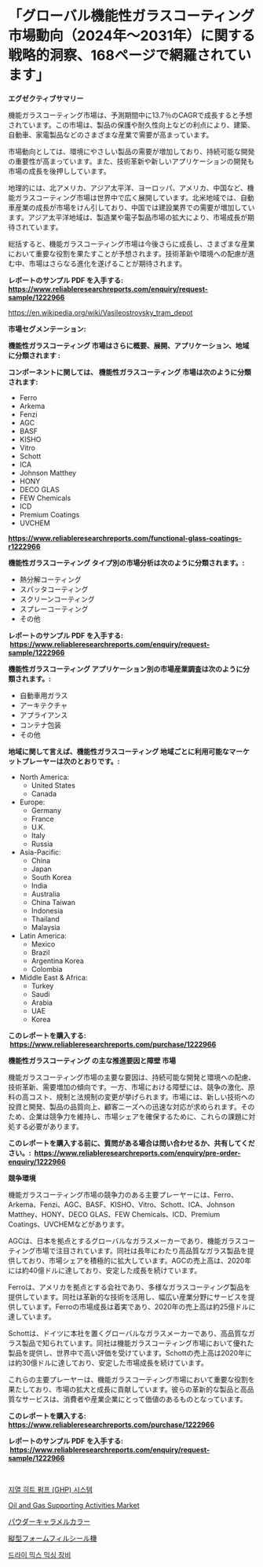 <p><h1>「グローバル機能性ガラスコーティング市場動向（2024年〜2031年）に関する戦略的洞察、168ページで網羅されています」</h1></p><p><strong>エグゼクティブサマリー</strong></p>
<p><p>機能ガラスコーティング市場は、予測期間中に13.7％のCAGRで成長すると予想されています。この市場は、製品の保護や耐久性向上などの利点により、建築、自動車、家電製品などのさまざまな産業で需要が高まっています。</p><p>市場動向としては、環境にやさしい製品の需要が増加しており、持続可能な開発の重要性が高まっています。また、技術革新や新しいアプリケーションの開発も市場の成長を後押ししています。</p><p>地理的には、北アメリカ、アジア太平洋、ヨーロッパ、アメリカ、中国など、機能ガラスコーティング市場は世界中で広く展開しています。北米地域では、自動車産業の成長が市場をけん引しており、中国では建設業界での需要が増加しています。アジア太平洋地域は、製造業や電子製品市場の拡大により、市場成長が期待されています。</p><p>総括すると、機能ガラスコーティング市場は今後さらに成長し、さまざまな産業において重要な役割を果たすことが予想されます。技術革新や環境への配慮が進む中、市場はさらなる進化を遂げることが期待されます。</p></p>
<p><strong>レポートのサンプル PDF を入手する: <a href="https://www.reliableresearchreports.com/enquiry/request-sample/1222966">https://www.reliableresearchreports.com/enquiry/request-sample/1222966</a></strong></p>
<p><a href="https://en.wikipedia.org/wiki/Vasileostrovsky_tram_depot">https://en.wikipedia.org/wiki/Vasileostrovsky_tram_depot</a></p>
<p><strong>市場セグメンテーション:</strong></p>
<p><strong> 機能性ガラスコーティング 市場はさらに概要、展開、アプリケーション、地域に分類されます :</strong></p>
<p><strong>コンポーネントに関しては、 機能性ガラスコーティング 市場は次のように分類されます: &nbsp;</strong></p>
<p><ul><li>Ferro</li><li>Arkema</li><li>Fenzi</li><li>AGC</li><li>BASF</li><li>KISHO</li><li>Vitro</li><li>Schott</li><li>ICA</li><li>Johnson Matthey</li><li>HONY</li><li>DECO GLAS</li><li>FEW Chemicals</li><li>ICD</li><li>Premium Coatings</li><li>UVCHEM</li></ul></p>
<p><strong><a href="https://www.reliableresearchreports.com/functional-glass-coatings-r1222966">https://www.reliableresearchreports.com/functional-glass-coatings-r1222966</a></strong></p>
<p><strong> 機能性ガラスコーティング タイプ別の市場分析は次のように分類されます。:</strong></p>
<p><ul><li>熱分解コーティング</li><li>スパッタコーティング</li><li>スクリーンコーティング</li><li>スプレーコーティング</li><li>その他</li></ul></p>
<p><strong>レポートのサンプル PDF を入手する: &nbsp;<a href="https://www.reliableresearchreports.com/enquiry/request-sample/1222966">https://www.reliableresearchreports.com/enquiry/request-sample/1222966</a></strong></p>
<p><strong> 機能性ガラスコーティング アプリケーション別の市場産業調査は次のように分類されます。:</strong></p>
<p><ul><li>自動車用ガラス</li><li>アーキテクチャ</li><li>アプライアンス</li><li>コンテナ包装</li><li>その他</li></ul></p>
<p><strong>地域に関して言えば、機能性ガラスコーティング 地域ごとに利用可能なマーケットプレーヤーは次のとおりです。:</strong></p>
<p><ul>
    <li>
        North America:
        <ul>
            <li>United States</li>
            <li>Canada</li>
        </ul>
    </li>
    <li>
        Europe:
        <ul>
            <li>Germany</li>
            <li>France</li>
            <li>U.K.</li>
            <li>Italy</li>
            <li>Russia</li>
        </ul>
    </li>
    <li>
        Asia-Pacific:
        <ul>
            <li>China</li>
            <li>Japan</li>
            <li>South Korea</li>
            <li>India</li>
            <li>Australia</li>
            <li>China Taiwan</li>
            <li>Indonesia</li>
            <li>Thailand</li>
            <li>Malaysia</li>
        </ul>
    </li>
    <li>
        Latin America:
        <ul>
            <li>Mexico</li>
            <li>Brazil</li>
            <li>Argentina Korea</li>
            <li>Colombia</li>
        </ul>
    </li>
    <li>
        Middle East & Africa:
        <ul>
            <li>Turkey</li>
            <li>Saudi</li>
            <li>Arabia</li>
            <li>UAE</li>
            <li>Korea</li>
        </ul>
    </li>
    </ul></p>
<p><strong>このレポートを購入する: &nbsp;<a href="https://www.reliableresearchreports.com/purchase/1222966">https://www.reliableresearchreports.com/purchase/1222966</a></strong></p>
<p><strong>機能性ガラスコーティング の主な推進要因と障壁 市場</strong></p>
<p><p>機能ガラスコーティング市場の主要な要因は、持続可能な開発と環境への配慮、技術革新、需要増加の傾向です。一方、市場における障壁には、競争の激化、原料の高コスト、規制と法規制の変更が挙げられます。市場には、新しい技術への投資と開発、製品の品質向上、顧客ニーズへの迅速な対応が求められます。そのため、企業は競争力を維持し、市場シェアを確保するために、これらの課題に対処する必要があります。</p></p>
<p><strong>このレポートを購入する前に、質問がある場合は問い合わせるか、共有してください。:&nbsp; <a href="https://www.reliableresearchreports.com/enquiry/pre-order-enquiry/1222966">https://www.reliableresearchreports.com/enquiry/pre-order-enquiry/1222966</a></strong></p>
<p><strong>競争環境</strong></p>
<p><p>機能ガラスコーティング市場の競争力のある主要プレーヤーには、Ferro、Arkema、Fenzi、AGC、BASF、KISHO、Vitro、Schott、ICA、Johnson Matthey、HONY、DECO GLAS、FEW Chemicals、ICD、Premium Coatings、UVCHEMなどがあります。</p><p>AGCは、日本を拠点とするグローバルなガラスメーカーであり、機能ガラスコーティング市場で注目されています。同社は長年にわたり高品質なガラス製品を提供しており、市場シェアを積極的に拡大しています。AGCの売上高は、2020年には約40億ドルに達しており、安定した成長を続けています。</p><p>Ferroは、アメリカを拠点とする会社であり、多様なガラスコーティング製品を提供しています。同社は革新的な技術を活用し、幅広い産業分野にサービスを提供しています。Ferroの市場成長は着実であり、2020年の売上高は約25億ドルに達しています。</p><p>Schottは、ドイツに本社を置くグローバルなガラスメーカーであり、高品質なガラス製品で知られています。同社は機能ガラスコーティング市場において優れた製品を提供し、世界中で高い評価を受けています。Schottの売上高は2020年には約30億ドルに達しており、安定した市場成長を続けています。</p><p>これらの主要プレーヤーは、機能ガラスコーティング市場において重要な役割を果たしており、市場の拡大と成長に貢献しています。彼らの革新的な製品と高品質なサービスは、消費者や産業企業にとって価値のあるものとなっています。</p></p>
<p><strong>このレポートを購入する: &nbsp; <a href="https://www.reliableresearchreports.com/purchase/1222966">https://www.reliableresearchreports.com/purchase/1222966</a></strong></p>
<p><strong>レポートのサンプル PDF を入手する: &nbsp;<a href="https://www.reliableresearchreports.com/enquiry/request-sample/1222966">https://www.reliableresearchreports.com/enquiry/request-sample/1222966</a></strong><strong></strong></p>
<p>&nbsp;</p>
<p><p><a href="https://github.com/shampaakter36/Market-Research-Report-List-1/blob/main/324147585662.md">지열 히트 펌프 (GHP) 시스템</a></p><p><a href="https://github.com/mdmisese/Market-Research-Report-List-1/blob/main/oil-and-gas-supporting-activities-market.md">Oil and Gas Supporting Activities Market</a></p><p><a href="https://github.com/zjkmgcs938405/Market-Research-Report-List-3/blob/main/450213897289.md">パウダーキャラメルカラー</a></p><p><a href="https://github.com/roulaayoub-saad/Market-Research-Report-List-2/blob/main/909746497314.md">縦型フォームフィルシール機</a></p><p><a href="https://github.com/LuckeyCorbin/Market-Research-Report-List-1/blob/main/551699385663.md">드라이 믹스 믹싱 장비</a></p></p>